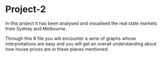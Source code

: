 # Project-2

In this project it has been analysed and visualised the real state markets from Sydney and Melbourne.

Through this R file you will encounter a serie of graphs whose interpretations are easy and you will get an overall understanding about how house prices are in these places mentioned.
